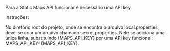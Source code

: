 Para a Static Maps API funcionar é necessário uma API key. 

Instruções:

No diretório root do projeto, onde se encontra o arquivo local.properties, deve-se criar um arquivo chamado secret.properties.
Nele se adiciona uma única linha, substituindo {MAPS_API_KEY} por uma API key funcional: MAPS_API_KEY={MAPS_API_KEY}.
